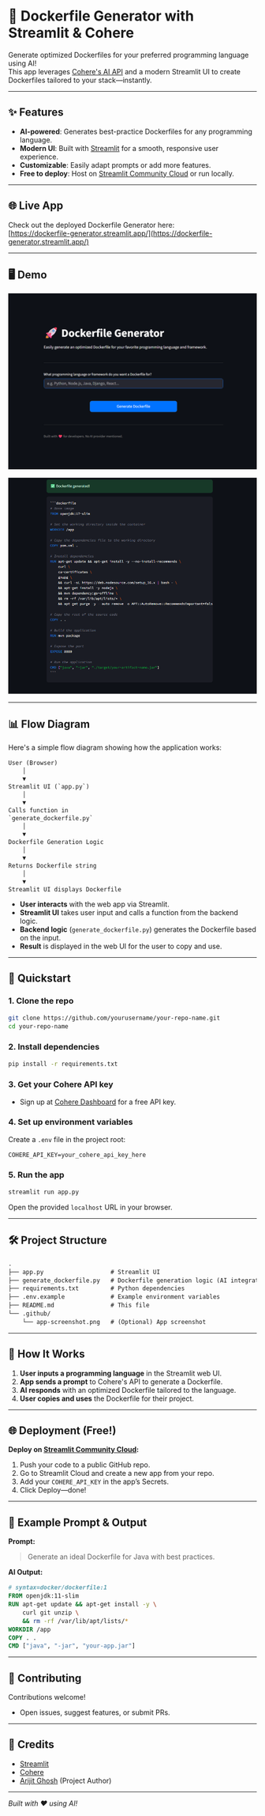 # 🚀 Dockerfile Generator with Streamlit & Cohere

Generate optimized Dockerfiles for your preferred programming language using AI!  
This app leverages [Cohere's AI API](https://cohere.com/) and a modern Streamlit UI to create Dockerfiles tailored to your stack—instantly.

---

## ✨ Features

- **AI-powered**: Generates best-practice Dockerfiles for any programming language.
- **Modern UI**: Built with [Streamlit](https://streamlit.io/) for a smooth, responsive user experience.
- **Customizable**: Easily adapt prompts or add more features.
- **Free to deploy**: Host on [Streamlit Community Cloud](https://streamlit.io/cloud) or run locally.

---

## 🌐 Live App

Check out the deployed Dockerfile Generator here:  
[https://dockerfile-generator.streamlit.app/](https://dockerfile-generator.streamlit.app/)

---

## 🖥️ Demo

![App Screenshot](https://github.com/its-me-Arijit/dockerfile-generator/raw/main/Screenshot%202025-06-21%20152523.png)

![App Screenshot](https://github.com/its-me-Arijit/dockerfile-generator/blob/main/Screenshot%202025-06-21%20152801.png)

---

## 📊 Flow Diagram

Here's a simple flow diagram showing how the application works:

```
User (Browser)
    │
    ▼
Streamlit UI (`app.py`)
    │
    ▼
Calls function in
`generate_dockerfile.py`
    │
    ▼
Dockerfile Generation Logic
    │
    ▼
Returns Dockerfile string
    │
    ▼
Streamlit UI displays Dockerfile
```

- **User interacts** with the web app via Streamlit.
- **Streamlit UI** takes user input and calls a function from the backend logic.
- **Backend logic** (`generate_dockerfile.py`) generates the Dockerfile based on the input.
- **Result** is displayed in the web UI for the user to copy and use.

---

## 🚦 Quickstart

### 1. Clone the repo

```bash
git clone https://github.com/yourusername/your-repo-name.git
cd your-repo-name
```

### 2. Install dependencies

```bash
pip install -r requirements.txt
```

### 3. Get your Cohere API key

- Sign up at [Cohere Dashboard](https://dashboard.cohere.com/) for a free API key.

### 4. Set up environment variables

Create a `.env` file in the project root:

```
COHERE_API_KEY=your_cohere_api_key_here
```

### 5. Run the app

```bash
streamlit run app.py
```

Open the provided `localhost` URL in your browser.

---

## 🛠️ Project Structure

```txt
.
├── app.py                   # Streamlit UI
├── generate_dockerfile.py   # Dockerfile generation logic (AI integration)
├── requirements.txt         # Python dependencies
├── .env.example             # Example environment variables
├── README.md                # This file
└── .github/
    └── app-screenshot.png   # (Optional) App screenshot
```

---

## 🧩 How It Works

1. **User inputs a programming language** in the Streamlit web UI.
2. **App sends a prompt** to Cohere's API to generate a Dockerfile.
3. **AI responds** with an optimized Dockerfile tailored to the language.
4. **User copies and uses** the Dockerfile for their project.

---

## 🌐 Deployment (Free!)

**Deploy on [Streamlit Community Cloud](https://streamlit.io/cloud):**

1. Push your code to a public GitHub repo.
2. Go to Streamlit Cloud and create a new app from your repo.
3. Add your `COHERE_API_KEY` in the app’s Secrets.
4. Click Deploy—done!

---

## 📝 Example Prompt & Output

**Prompt:**  
> Generate an ideal Dockerfile for Java with best practices.

**AI Output:**
```Dockerfile
# syntax=docker/dockerfile:1
FROM openjdk:11-slim
RUN apt-get update && apt-get install -y \
    curl git unzip \
    && rm -rf /var/lib/apt/lists/*
WORKDIR /app
COPY . .
CMD ["java", "-jar", "your-app.jar"]
```

---

## 🤝 Contributing

Contributions welcome!  
- Open issues, suggest features, or submit PRs.

---

## 🙏 Credits

- [Streamlit](https://streamlit.io/)
- [Cohere](https://cohere.com/)
- [Arijit Ghosh](https://github.com/its-me-arijit) (Project Author)

---

*Built with ❤️ using AI!*
